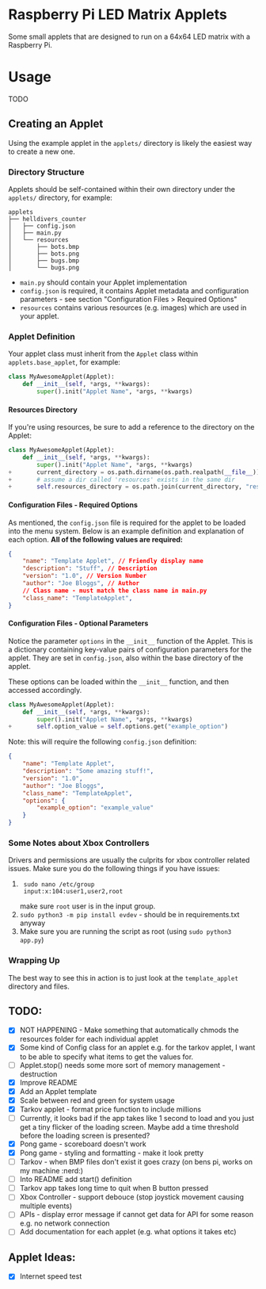 # Raspberry Pi LED Matrix Applets
Some small applets that are designed to run on a 64x64 LED matrix with a Raspberry Pi.

# Usage
TODO

## Creating an Applet
Using the example applet in the `applets/` directory is likely the easiest way to create a new one.

### Directory Structure
Applets should be self-contained within their own directory under the `applets/` directory, for example:
```
applets
├── helldivers_counter
│   ├── config.json
│   ├── main.py
│   └── resources
│       ├── bots.bmp
│       ├── bots.png
│       ├── bugs.bmp
│       └── bugs.png
```
- `main.py` should contain your Applet implementation
- `config.json` is required, it contains Applet metadata and configuration parameters - see section "Configuration Files > Required Options"
- `resources` contains various resources (e.g. images) which are used in your applet.

### Applet Definition
Your applet class must inherit from the `Applet` class within `applets.base_applet`, for example:
```python
class MyAwesomeApplet(Applet):
    def __init__(self, *args, **kwargs):
        super().init("Applet Name", *args, **kwargs)
```

#### Resources Directory
If you're using resources, be sure to add a reference to the directory on the Applet:
```python
class MyAwesomeApplet(Applet):
    def __init__(self, *args, **kwargs):
        super().init("Applet Name", *args, **kwargs)
+       current_directory = os.path.dirname(os.path.realpath(__file__))
+       # assume a dir called 'resources' exists in the same dir
+       self.resources_directory = os.path.join(current_directory, "resources")
```
#### Configuration Files - Required Options
As mentioned, the `config.json` file is required for the applet to be loaded into the menu system. Below is an example definition and explanation of each option. **All of the following values are required:**
```json
{
    "name": "Template Applet", // Friendly display name
    "description": "Stuff", // Description
    "version": "1.0", // Version Number
    "author": "Joe Bloggs", // Author
    // Class name - must match the class name in main.py
    "class_name": "TemplateApplet", 
}
```



#### Configuration Files - Optional Parameters
Notice the parameter `options` in the `__init__` function of the Applet. This is a dictionary containing key-value pairs of configuration parameters for the applet. They are set in `config.json`, also within the base directory of the applet.

These options can be loaded within the `__init__` function, and then accessed accordingly.
```python
class MyAwesomeApplet(Applet):
    def __init__(self, *args, **kwargs):
        super().init("Applet Name", *args, **kwargs)
+       self.option_value = self.options.get("example_option")
```
Note: this will require the following `config.json` definition:
```json
{
    "name": "Template Applet",
    "description": "Some amazing stuff!",
    "version": "1.0",
    "author": "Joe Bloggs",
    "class_name": "TemplateApplet",
    "options": {
        "example_option": "example_value"
    }
}
```
### Some Notes about Xbox Controllers
Drivers and permissions are usually the culprits for xbox controller related issues. Make sure you do the following things if you have issues:
1. ```
    sudo nano /etc/group
    input:x:104:user1,user2,root
    ```
    make sure `root` user is in the input group.
2. `sudo python3 -m pip install evdev` - should be in requirements.txt anyway
3. Make sure you are running the script as root (using `sudo python3 app.py`)

### Wrapping Up
The best way to see this in action is to just look at the `template_applet` directory and files.

## TODO:
- [X] NOT HAPPENING - Make something that automatically chmods the resources folder for each individual applet
- [X] Some kind of Config class for an applet e.g. for the tarkov applet, I want to be able to specify what items to get the values for.
- [ ] Applet.stop() needs some more sort of memory management - destruction
- [X] Improve README
- [X] Add an Applet template
- [X] Scale between red and green for system usage
- [X] Tarkov applet - format price function to include millions
- [ ] Currently, it looks bad if the app takes like 1 second to load and you just get a tiny flicker of the loading screen. Maybe add a time threshold before the loading screen is presented?
- [X] Pong game - scoreboard doesn't work
- [X] Pong game - styling and formatting - make it look pretty
- [ ] Tarkov - when BMP files don't exist it goes crazy (on bens pi, works on my machine :nerd:)
- [ ] Into README add start() definition
- [ ] Tarkov app takes long time to quit when B button pressed
- [ ] Xbox Controller - support debouce (stop joystick movement causing multiple events)
- [ ] APIs - display error message if cannot get data for API for some reason e.g. no network connection
- [ ] Add documentation for each applet (e.g. what options it takes etc)

## Applet Ideas:
- [X] Internet speed test